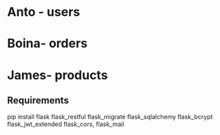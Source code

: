 # Anto - users
# Boina- orders
# James- products

## Requirements
pip install flask flask_restful  flask_migrate flask_sqlalchemy flask_bcrypt flask_jwt_extended flask_cors, flask_mail